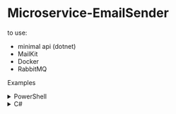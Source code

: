 # Microservice-EmailSender
to use:
- minimal api (dotnet)
- MailKit
- Docker
- RabbitMQ








Examples

<details>
  <summary>PowerShell</summary>

  This is a example for powershell

```powershell
$url = "http://localhost:5248/sendmail"
$contentType = "application/json"

$json = @{
  from = "Your_email@xyz.com"
  aliasFrom = "information come from send"
  to = @("email1@x.com", "email2@y.com")
  cc = @("email1@x.com", "email2@y.com")
  bcc = @("email1@x.com", "email2@y.com")
  subject = "subject message"
  body = "body message"
} | ConvertTo-Json

Invoke-RestMethod -Uri $url -Method Post -Body $json -ContentType $contentType
```

</details>

<details>
  <summary>C#</summary>

  This is a example for C#

</details>